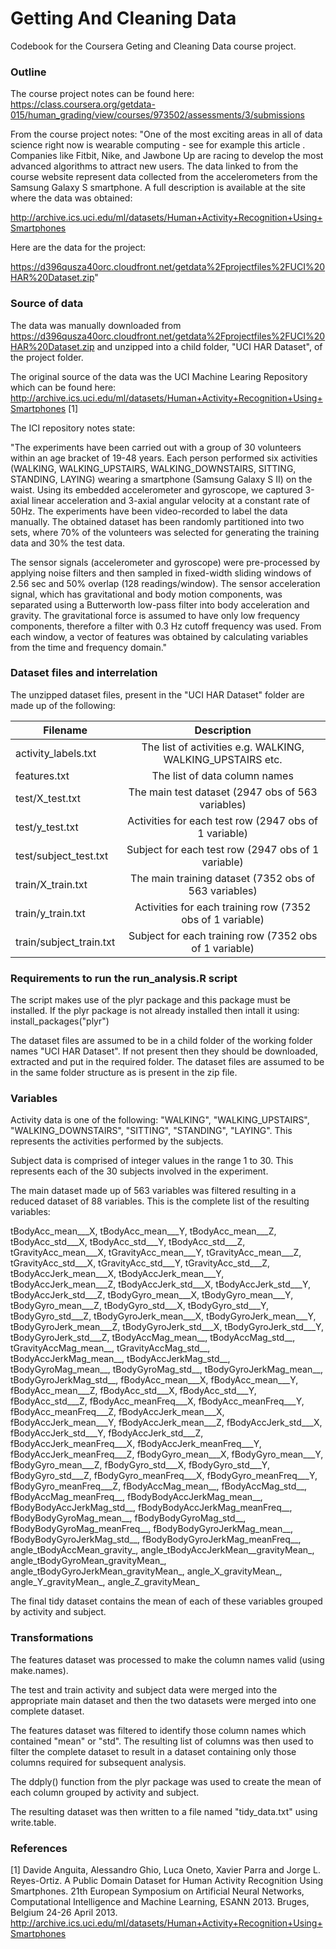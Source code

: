 # Getting And Cleaning Data

Codebook for the Coursera Geting and Cleaning Data course project.

### Outline

The course project notes can be found here:
https://class.coursera.org/getdata-015/human_grading/view/courses/973502/assessments/3/submissions

From the course project notes:
"One of the most exciting areas in all of data science right now is wearable computing - see for example this article . Companies like Fitbit, Nike, and Jawbone Up are racing to develop the most advanced algorithms to attract new users. The data linked to from the course website represent data collected from the accelerometers from the Samsung Galaxy S smartphone. A full description is available at the site where the data was obtained: 

http://archive.ics.uci.edu/ml/datasets/Human+Activity+Recognition+Using+Smartphones 

Here are the data for the project: 

https://d396qusza40orc.cloudfront.net/getdata%2Fprojectfiles%2FUCI%20HAR%20Dataset.zip"

### Source of data

The data was manually downloaded from https://d396qusza40orc.cloudfront.net/getdata%2Fprojectfiles%2FUCI%20HAR%20Dataset.zip and unzipped into a child folder, "UCI HAR Dataset", of the project folder.

The original source of the data was the UCI Machine Learing Repository which can be found here:
http://archive.ics.uci.edu/ml/datasets/Human+Activity+Recognition+Using+Smartphones [1]

The ICI repository notes state:

"The experiments have been carried out with a group of 30 volunteers within an age bracket of 19-48 years. Each person performed six activities (WALKING, WALKING_UPSTAIRS, WALKING_DOWNSTAIRS, SITTING, STANDING, LAYING) wearing a smartphone (Samsung Galaxy S II) on the waist. Using its embedded accelerometer and gyroscope, we captured 3-axial linear acceleration and 3-axial angular velocity at a constant rate of 50Hz. The experiments have been video-recorded to label the data manually. The obtained dataset has been randomly partitioned into two sets, where 70% of the volunteers was selected for generating the training data and 30% the test data. 

The sensor signals (accelerometer and gyroscope) were pre-processed by applying noise filters and then sampled in fixed-width sliding windows of 2.56 sec and 50% overlap (128 readings/window). The sensor acceleration signal, which has gravitational and body motion components, was separated using a Butterworth low-pass filter into body acceleration and gravity. The gravitational force is assumed to have only low frequency components, therefore a filter with 0.3 Hz cutoff frequency was used. From each window, a vector of features was obtained by calculating variables from the time and frequency domain."

### Dataset files and interrelation

The unzipped dataset files, present in the "UCI HAR Dataset" folder are made up of the following:

| Filename | Description |
| ------------- |:------:|
| activity_labels.txt | The list of activities e.g. WALKING, WALKING_UPSTAIRS etc. |
| features.txt | The list of data column names |
| test/X_test.txt | The main test dataset (2947 obs of 563 variables) |
| test/y_test.txt | Activities for each test row (2947 obs of 1 variable) |
| test/subject_test.txt | Subject for each test row (2947 obs of 1 variable) |
| train/X_train.txt | The main training dataset (7352 obs of 563 variables) |
| train/y_train.txt | Activities for each training row (7352 obs of 1 variable) |
| train/subject_train.txt | Subject for each training row (7352 obs of 1 variable) |

### Requirements to run the run_analysis.R script

The script makes use of the plyr package and this package must be installed.
If the plyr package is not already installed then intall it using:
install_packages("plyr")

The dataset files are assumed to be in a child folder of the working folder names "UCI HAR Dataset". If not present then they should be downloaded, extracted and put in the required folder.
The dataset files are assumed to be in the same folder structure as is present in the zip file.

### Variables

Activity data is one of the following: "WALKING", "WALKING_UPSTAIRS", "WALKING_DOWNSTAIRS", "SITTING", "STANDING", "LAYING". This represents the activities performed by the subjects.

Subject data is comprised of integer values in the range 1 to 30. This represents each of the 30 subjects involved in the experiment.

The main dataset made up of 563 variables was filtered resulting in a reduced dataset of 88 variables.
This is the complete list of the resulting variables:

tBodyAcc_mean___X, tBodyAcc_mean___Y, tBodyAcc_mean___Z, tBodyAcc_std___X, tBodyAcc_std___Y, tBodyAcc_std___Z, tGravityAcc_mean___X, tGravityAcc_mean___Y, tGravityAcc_mean___Z, tGravityAcc_std___X, tGravityAcc_std___Y, tGravityAcc_std___Z, tBodyAccJerk_mean___X, tBodyAccJerk_mean___Y, tBodyAccJerk_mean___Z, tBodyAccJerk_std___X, tBodyAccJerk_std___Y, tBodyAccJerk_std___Z, tBodyGyro_mean___X, tBodyGyro_mean___Y, tBodyGyro_mean___Z, tBodyGyro_std___X, tBodyGyro_std___Y, tBodyGyro_std___Z, tBodyGyroJerk_mean___X, tBodyGyroJerk_mean___Y, tBodyGyroJerk_mean___Z, tBodyGyroJerk_std___X, tBodyGyroJerk_std___Y, tBodyGyroJerk_std___Z, tBodyAccMag_mean__, tBodyAccMag_std__, tGravityAccMag_mean__, tGravityAccMag_std__, tBodyAccJerkMag_mean__, tBodyAccJerkMag_std__, tBodyGyroMag_mean__, tBodyGyroMag_std__, tBodyGyroJerkMag_mean__, tBodyGyroJerkMag_std__, fBodyAcc_mean___X, fBodyAcc_mean___Y, fBodyAcc_mean___Z, fBodyAcc_std___X, fBodyAcc_std___Y, fBodyAcc_std___Z, fBodyAcc_meanFreq___X, fBodyAcc_meanFreq___Y, fBodyAcc_meanFreq___Z, fBodyAccJerk_mean___X, fBodyAccJerk_mean___Y, fBodyAccJerk_mean___Z, fBodyAccJerk_std___X, fBodyAccJerk_std___Y, fBodyAccJerk_std___Z, fBodyAccJerk_meanFreq___X, fBodyAccJerk_meanFreq___Y, fBodyAccJerk_meanFreq___Z, fBodyGyro_mean___X, fBodyGyro_mean___Y, fBodyGyro_mean___Z, fBodyGyro_std___X, fBodyGyro_std___Y, fBodyGyro_std___Z, fBodyGyro_meanFreq___X, 
fBodyGyro_meanFreq___Y, fBodyGyro_meanFreq___Z, fBodyAccMag_mean__, fBodyAccMag_std__, fBodyAccMag_meanFreq__, fBodyBodyAccJerkMag_mean__, fBodyBodyAccJerkMag_std__, fBodyBodyAccJerkMag_meanFreq__, fBodyBodyGyroMag_mean__, fBodyBodyGyroMag_std__, fBodyBodyGyroMag_meanFreq__, fBodyBodyGyroJerkMag_mean__, fBodyBodyGyroJerkMag_std__, fBodyBodyGyroJerkMag_meanFreq__, angle_tBodyAccMean_gravity_, angle_tBodyAccJerkMean__gravityMean_, angle_tBodyGyroMean_gravityMean_, angle_tBodyGyroJerkMean_gravityMean_, angle_X_gravityMean_,  angle_Y_gravityMean_, angle_Z_gravityMean_

The final tidy dataset contains the mean of each of these variables grouped by activity and subject.

### Transformations

The features dataset was processed to make the column names valid (using make.names).

The test and train activity and subject data were merged into the appropriate main dataset and then the two datasets were merged into one complete dataset.

The features dataset was filtered to identify those column names which contained "mean" or "std". The resulting list of columns was then used to filter the complete dataset to result in a dataset containing only those columns required for subsequent analysis.

The ddply() function from the plyr package was used to create the mean of each column grouped by activity and subject.

The resulting dataset was then written to a file named "tidy_data.txt" using write.table.

### References

[1] Davide Anguita, Alessandro Ghio, Luca Oneto, Xavier Parra and Jorge L. Reyes-Ortiz. A Public Domain Dataset for Human Activity Recognition Using Smartphones. 21th European Symposium on Artificial Neural Networks, Computational Intelligence and Machine Learning, ESANN 2013. Bruges, Belgium 24-26 April 2013.
http://archive.ics.uci.edu/ml/datasets/Human+Activity+Recognition+Using+Smartphones 
